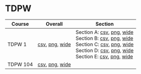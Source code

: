# TDPW

| Course | Overall | Section |
| ------ | ------- | ------- |
| TDPW 1 | [csv](https://github.com/UCSD-Historical-Enrollment-Data/2024Fall/blob/main/overall/TDPW%201.csv), [png](https://raw.githubusercontent.com/UCSD-Historical-Enrollment-Data/2024Fall/main/plot_overall/TDPW%201.png), [wide](https://raw.githubusercontent.com/UCSD-Historical-Enrollment-Data/2024Fall/main/plot_overall_wide/TDPW%201.png) | Section A: [csv](https://github.com/UCSD-Historical-Enrollment-Data/2024Fall/blob/main/section/TDPW%201_A.csv), [png](https://raw.githubusercontent.com/UCSD-Historical-Enrollment-Data/2024Fall/main/plot_section/TDPW%201_A.png), [wide](https://raw.githubusercontent.com/UCSD-Historical-Enrollment-Data/2024Fall/main/plot_section_wide/TDPW%201_A.png)<br>Section B: [csv](https://github.com/UCSD-Historical-Enrollment-Data/2024Fall/blob/main/section/TDPW%201_B.csv), [png](https://raw.githubusercontent.com/UCSD-Historical-Enrollment-Data/2024Fall/main/plot_section/TDPW%201_B.png), [wide](https://raw.githubusercontent.com/UCSD-Historical-Enrollment-Data/2024Fall/main/plot_section_wide/TDPW%201_B.png)<br>Section C: [csv](https://github.com/UCSD-Historical-Enrollment-Data/2024Fall/blob/main/section/TDPW%201_C.csv), [png](https://raw.githubusercontent.com/UCSD-Historical-Enrollment-Data/2024Fall/main/plot_section/TDPW%201_C.png), [wide](https://raw.githubusercontent.com/UCSD-Historical-Enrollment-Data/2024Fall/main/plot_section_wide/TDPW%201_C.png)<br>Section D: [csv](https://github.com/UCSD-Historical-Enrollment-Data/2024Fall/blob/main/section/TDPW%201_D.csv), [png](https://raw.githubusercontent.com/UCSD-Historical-Enrollment-Data/2024Fall/main/plot_section/TDPW%201_D.png), [wide](https://raw.githubusercontent.com/UCSD-Historical-Enrollment-Data/2024Fall/main/plot_section_wide/TDPW%201_D.png)<br>Section E: [csv](https://github.com/UCSD-Historical-Enrollment-Data/2024Fall/blob/main/section/TDPW%201_E.csv), [png](https://raw.githubusercontent.com/UCSD-Historical-Enrollment-Data/2024Fall/main/plot_section/TDPW%201_E.png), [wide](https://raw.githubusercontent.com/UCSD-Historical-Enrollment-Data/2024Fall/main/plot_section_wide/TDPW%201_E.png) |
| TDPW 104 | [csv](https://github.com/UCSD-Historical-Enrollment-Data/2024Fall/blob/main/overall/TDPW%20104.csv), [png](https://raw.githubusercontent.com/UCSD-Historical-Enrollment-Data/2024Fall/main/plot_overall/TDPW%20104.png), [wide](https://raw.githubusercontent.com/UCSD-Historical-Enrollment-Data/2024Fall/main/plot_overall_wide/TDPW%20104.png) |  |
